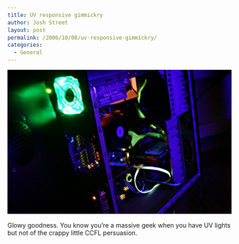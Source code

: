 ```yaml
---
title: UV responsive gimmickry
author: Josh Street
layout: post
permalink: /2006/10/08/uv-responsive-gimmickry/
categories:
  - General
---
```

![UV responsive computer][1]

Glowy goodness. You know you&#8217;re a massive geek when you have UV lights but not of the crappy little CCFL persuasion.

 [1]: /blog/wp-content/2006/10/vinyl45uv.jpg